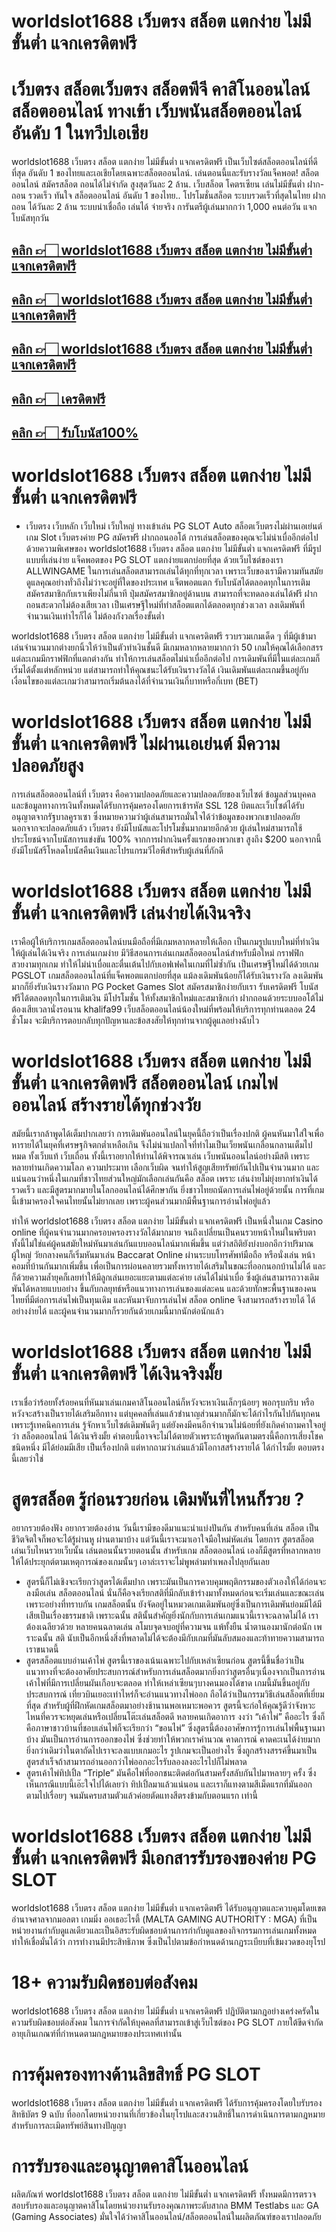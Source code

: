 # worldslot1688 เว็บตรง สล็อต แตกง่าย ไม่มีขั้นต่ำ แจกเครดิตฟรี
# เว็บตรง สล็อตเว็บตรง สล็อตพีจี คาสิโนออนไลน์ สล็อตออนไลน์ ทางเข้า เว็บพนันสล็อตออนไลน์อันดับ 1 ในทวีปเอเชีย 

worldslot1688 เว็บตรง สล็อต แตกง่าย ไม่มีขั้นต่ำ แจกเครดิตฟรี เป็นเว็บไซต์สล็อตออนไลน์ที่ดีที่สุด อันดับ 1 ของไทยและเอเชียโดยเฉพาะสล็อตออนไลน์. เล่นตอนนี้และรับรางวัลแจ็คพอต! สล็อตออนไลน์ สมัครสล็อต ถอนได้ไม่จำกัด สูงสุดวันละ 2 ล้าน. เว็บสล็อต โคตรเซียน เล่นไม่มีขั้นต่ำ ฝาก-ถอน รวดเร็ว ทันใจ สล็อตออนไลน์ อันดับ 1 ของไทย.. โปรโมชั่นสล็อต ระบบรวดเร็วที่สุดในไทย ฝากถอน ได้วันละ 2 ล้าน ระบบน่าเชื่อถือ เล่นได้ จ่ายจริง การันตรีผู้เล่นมากกว่า 1,000 คนต่อวัน แจกโบนัสทุกวัน

## [คลิก 👉🏻 worldslot1688 เว็บตรง สล็อต แตกง่าย ไม่มีขั้นต่ำ แจกเครดิตฟรี](https://allwingame.jwallet.link/contact)
## [คลิก 👉🏻 worldslot1688 เว็บตรง สล็อต แตกง่าย ไม่มีขั้นต่ำ แจกเครดิตฟรี](https://allwingame.jwallet.link/contact)
## [คลิก 👉🏻 worldslot1688 เว็บตรง สล็อต แตกง่าย ไม่มีขั้นต่ำ แจกเครดิตฟรี](https://allwingame.jwallet.link/contact)
## [คลิก 👉🏻 เครดิตฟรี](https://allwingame.jwallet.link/contact)
## [คลิก 👉🏻 รับโบนัส100%](https://allwingame.jwallet.link/contact)

# worldslot1688 เว็บตรง สล็อต แตกง่าย ไม่มีขั้นต่ำ แจกเครดิตฟรี
- เว็บตรง เว็บหลัก เว็บใหม่ เว็บใหญ่ ทางเข้าเล่น PG SLOT Auto สล็อตเว็บตรงไม่ผ่านเอเย่นต์ เกม Slot เว็บตรงค่าย PG สมัครฟรี ฝากถอนออโต้
การเล่นสล็อตของคุณจะไม่น่าเบื่ออีกต่อไปด้วยความพิเศษของ worldslot1688 เว็บตรง สล็อต แตกง่าย ไม่มีขั้นต่ำ แจกเครดิตฟรี ที่มีรูปแบบที่เล่นง่าย แจ็คพอตของ PG SLOT แตกง่ายแตกบ่อยที่สุด ด้วยเว็บไซต์ของเรา ALLWINGAME ในการเล่นสล็อตสามารถเล่นได้ทุกที่ทุกเวลา เพราะเว็บของเรามีความทันสมัย ดูแลคุณอย่างทั่วถึงไม่ว่าจะอยู่ที่ใดของประเทศ แจ็ตพอตแตก รับโบนัสได้ตลอดทุกในการเติม สมัครสมาชิกกับเราเพียงไม่กี่นาที ปุ่มสมัครสมาชิกอยู่ด้านบน สามารถที่จะทดลองเล่นได้ฟรี ฝากถอนสะดวกไม่ต้องเสียเวลา เป็นเศรษฐีใหม่ที่ทำสล็อตแตกได้ตลอดทุกช่วงเวลา ลงเดิมพันที่จำนวนเงินเท่าไรก็ได้ ไม่ต้องกังวลเรื่องขั้นต่ำ

worldslot1688 เว็บตรง สล็อต แตกง่าย ไม่มีขั้นต่ำ แจกเครดิตฟรี รวบรวมเกมเด็ด ๆ ที่มีผู้เข้ามาเล่นจำนวนมากต่างยกนิ้วให้ว่าเป็นตัวทำเงินชั้นดี มีเกมหลากหลายมากกว่า 50 เกมให้คุณได้เลือกสรร แต่ละเกมมีกราฟฟิกที่แตกต่างกัน ทำให้การเล่นสล็อตไม่น่าเบื่ออีกต่อไป การเดิมพันที่มีในแต่ละเกมก็เริ่มได้ตั้งแต่หลักหน่วย แต่สามารถทำให้คุณชนะได้รับเงินรางวัลได้ เงินเดิมพันแต่ละเกมขึ้นอยู่กับเงื่อนไขของแต่ละเกมว่าสามารถเริ่มต้นลงได้ที่จำนวนเงินกี่บาทหรือกี่เบท (BET)

# worldslot1688 เว็บตรง สล็อต แตกง่าย ไม่มีขั้นต่ำ แจกเครดิตฟรี ไม่ผ่านเอเย่นต์ มีความปลอดภัยสูง
การเล่นสล็อตออนไลน์ที่ เว็บตรง คือความปลอดภัยและความปลอดภัยของเว็บไซต์ ข้อมูลส่วนบุคคลและข้อมูลทางการเงินทั้งหมดได้รับการคุ้มครองโดยการเข้ารหัส SSL 128 บิตและเว็บไซต์ได้รับอนุญาตจากรัฐบาลคูราเซา ซึ่งหมายความว่าผู้เล่นสามารถมั่นใจได้ว่าข้อมูลของพวกเขาปลอดภัย นอกจากจะปลอดภัยแล้ว เว็บตรง ยังมีโบนัสและโปรโมชั่นมากมายอีกด้วย ผู้เล่นใหม่สามารถใช้ประโยชน์จากโบนัสการแข่งขัน 100% จากการฝากเงินครั้งแรกของพวกเขา สูงถึง $200 นอกจากนี้ยังมีโบนัสรีโหลดโบนัสคืนเงินและโปรแกรมวีไอพีสําหรับผู้เล่นที่ภักดี

# worldslot1688 เว็บตรง สล็อต แตกง่าย ไม่มีขั้นต่ำ แจกเครดิตฟรี เล่นง่ายได้เงินจริง
เราคือผู้ให้บริการเกมสล็อตออนไลน์บนมือถือที่มีเกมหลากหลายให้เลือก เป็นเกมรูปแบบใหม่ที่ทำเงินให้ผู้เล่นได้เงินจริง การเล่นเกมง่าย มีวิธีสอนการเล่นเกมสล็อตออนไลน์สำหรับมือใหม่ กราฟฟิกสวยงามทุกเกม ทำให้ไม่น่าเบื่อและตื่นเต้นไปกับเอฟเฟคในเกมที่ไม่ซ้ำกัน เป็นเศรษฐีใหม่ได้ด้วยเกม PGSLOT เกมสล็อตออนไลน์ที่แจ็คพอตแตกบ่อยที่สุด แม้ลงเดิมพันน้อยก็ได้รับเงินรางวัล ลงเดิมพันมากก็ยิ่งรับเงินรางวัลมาก PG Pocket Games Slot สมัครสมาชิกง่ายกับเรา รับเครดิตฟรี โบนัสฟรีได้ตลอดทุกในการเติมเงิน มีโปรโมชั่น ให้ทั้งสมาชิกใหม่และสมาชิกเก่า ฝากถอนด้วยระบบออโต้ไม่ต้องเสียเวลานั่งรอนาน khalifa99 เว็บสล็อตออนไลน์น้องใหม่ที่พร้อมให้บริการทุกท่านตลอด 24 ชั่วโมง จะมีบริการตอบกลับทุกปัญหาและข้อสงสัยให้ทุกท่านจากผู้ดูแลอย่างฉับไว

# worldslot1688 เว็บตรง สล็อต แตกง่าย ไม่มีขั้นต่ำ แจกเครดิตฟรี สล็อตออนไลน์ เกมไพ่ออนไลน์ สร้างรายได้ทุกช่วงวัย
สมัยนี้เรากล้าพูดได้เต็มปากเลยว่า การเดิมพันออนไลน์ในยุคนี้ถือว่าเป็นเรื่องปกติ ผู้คนหันมาใส่ใจเพื่อหารายได้ในยุคที่เศรษฐกิจตกต่ำเหลือเกิน จึงไม่น่าแปลกใจที่ทำไมเป็นเว็ยพนันเกลื่อนกลานเต็มไปหมด ทั้งเว็บแท้ เว็บเถื่อน ทั้งนี้เราอยากให้ท่านได้พิจารณาเล่น เว็บพนันออนไลน์อย่างมีสติ เพราะหลายท่านเกิดความโลภ ความประมาท เลือกเว็บผิด จนทำให้สูญเสียทรัพย์กันไปเป็นจำนวนมาก และแน่นอนว่าหนึ่งในเกมที่ชาวไทยส่วนใหญ่มักเลือกเล่นกันคือ สล็อต เพราะ เล่นง่ายไม่ยุ่งยากทำเงินได้รวดเร็ว และมีสูตรมากมายในโลกออนไลน์ได้ศึกษากัน ยิ่งชาวไทยถนัดการเล่นไพ่อยู่ด้วยนั้น การที่เกมนี้เข้ามาครองใจคนไทยนั้นไม่ยากเลย เพราะผู้คนส่วนมากมีพื้นฐานการอ่านไพ่อยู่แล้ว

ทำให้ worldslot1688 เว็บตรง สล็อต แตกง่าย ไม่มีขั้นต่ำ แจกเครดิตฟรี เป็นหนึ่งในเกม Casino online ที่ผู้คนจำนวนมากครอบครองรางวัลได้มากมาย จนถึงเปลี่ยนเป็นคนรวยหน้าใหม่ในพริบตา ทั้งนี้ไม่ใช่แค่ผู้คนสมัยใหม่หันมาเล่นกันแบบออนไลน์มากเพิ่มขึ้น แต่ว่าสถิติยังบ่งบอกอีกว่าปริมาณผู้ใหญ่ วัยกลางคนก็เริ่มหันมาเล่น Baccarat Online ผ่านระบบโทรศัพท์มือถือ หรือนั่งเล่น หน้าคอมที่บ้านกันมากเพิ่มขึ้น เพื่อเป็นการผ่อนคลายรวมทั้งหารายได้เสริมในขณะที่ออกนอกบ้านไม่ได้ และก็ด้วยความล้ำยุคก็เลยทำให้มีลูกเล่นเยอะแยะตามแต่ละค่าย เล่นได้ไม่น่าเบื่อ ซึ่งผู้เล่นสามารถวางเดิมพันได้หลายแบบอย่าง ขึ้นกับกลยุทธ์หรือแนวทางการเล่นของแต่ละคน และด้วยทักษะพื้นฐานของคนไทยที่มีต่อการเล่นไพ่เป็นทุนเดิม และหันมาจับการเล่นไพ่ สล็อต online จึงสามารถสร้างรายได้ ได้อย่างง่ายได้ และผู้คนจำนวนมากก็รวยกันด้วยเกมนี้มากนักต่อนักแล้ว

# worldslot1688 เว็บตรง สล็อต แตกง่าย ไม่มีขั้นต่ำ แจกเครดิตฟรี ได้เงินจริงมั้ย
เราเชื่อว่าร้อยทั้งร้อยคนที่หันมาเล่นเกมคาสิโนออนไลน์ก็หวังจะหาเงินเล็กๆน้อยๆ พอกรุบกริบ หรือหวังจะสร้างเป็นรายได้เสริมอีกทาง แต่บุคคลที่เล่นแล้วชำนาญส่วนมากก็มักจะได้กำไรกันไปกันทุกคนเพราะรู้เทคนิคการเล่น รู้จักหาเว็บไซต์เดิมพันดีๆ แต่ยังคงมีคนอีกจำนวนไม่น้อยที่ยังเกิดคำถามคาใจอยู่ว่า สล็อตออนไลน์ ได้เงินจริงมั้ย คำตอบนี้อาจจะไม่ได้ตายตัวเพราะถ้าพูดกันตามตรงนี้คือการเสี่ยงโชคชนิดหนึ่ง มีได้ย่อมมีเสีย เป็นเรื่องปกติ แต่หากถามว่าเล่นแล้วมีโอกาสสร้างรายได้ ได้กำไรมั้ย ตอบตรงนี้เลยว่าใช่

# สูตรสล็อต รู้ก่อนรวยก่อน เดิมพันที่ไหนก็รวย ?
อยากรวยต้องฟัง อยากรวยต้องอ่าน วันนี้เรามีของดีมาแนะนำแบ่งปันกัน สำหรับคนที่เล่น สล็อต เป็นชีวิตจิตใจก็พอจะได้รู้ผ่านหู ผ่านตามาบ้าง แต่วันนี้เราจะมาเอาใจมือใหม่หัดเล่น โดยการ สูตรสล็อต เล่นเว็บไหนรวยเว็บนั้น เล่นตอนนั้นรวยตอนนั้น สำหรับเกม สล็อตออนไลน์ เองก็มีสูตรที่หลากหลาย ให้ได้ประยุกต์ตามเหตุการณ์ของเกมนั้นๆ เอาล่ะเราจะไม่พูพล่ามทำเพลงไปลุยกันเลย
- สูตรนี้ก็ไม่เชิงจะเรียกว่าสูตรได้เต็มปาก เพราะมันเป็นการควบคุมพฤติกรรมของตัวเองให้ได้ก่อนจะลงมือเล่น สล็อตออนไลน์ นั่นก็คือจงเรียกสติที่มีกลับเข้าร่างมาทั้งหมดก่อนจะเริ่มเล่นและขณะเล่น เพราะอย่างที่ทราบกัน เกมสล็อตนั้น ยังจัดอยู่ในหมวดเกมเดิมพันอยู่ซึ่งเป็นการเดิมพันย่อมมีได้มีเสียเป็นเรื่องธรรมชาติ เพราะฉนั้น สตินั้นสำคัญยิ่งนักกับการเล่นเกมแนวนี้เราจะฉลาดไม่ได้ เราต้องเฉลียวด้วย หลายคนฉลาดเล่น ลโมบจุดจบอยู่ที่ความจน แพ้ทั้งยืน น้ำตานองมานักต่อนัก เพราะฉนั้น สติ นับเป็นอีกหนึ่งสิ่งที่พลาดไม่ได้จะต้องมีกับเกมที่มันลับสมองและท้าทายความสามารถเราขนาดนี้ 
- สูตรสล็อตแบบอ่านเค้าไพ่ สูตรนี้เราของเน้นเฉพาะไปกับเหล่าเซียนก่อน สูตรนี้ขึ้นชื่อว่าเป็นแนวทางที่จะต้องอาศัยประสบการณ์สำหรับการเล่นสล็อตมากยิ่งกว่าสูตรอื่นๆเนื่องจากเป็นการอ่านเค้าไพ่ที่มีการเปลี่ยนผันเกือบจะตลอด ทำให้เหล่าเซียนๆบางคนมองได้ขาด เกมนี้มันขึ้นอยู่กับประสบการณ์ เที่ยวบินเยอะเท่าไหร่ก็จะอ่านแนวทางไพ่ออก ถือได้ว่าเป็นกรรมวิธีเล่นสล็อตที่เยี่ยมที่สุด สำหรับผู้ที่ฝึกหัดเกมสล็อตมาอย่างช้านานพอเหมาะพอควร สูตรนี้จะก่อให้คุณรู้ดีว่าจังหวะไหนที่ควรจะหยุดเล่นหรือเปลี่ยนโต๊ะเล่นสล็อตดี หลายคนเกิดอาการ งงว่า “เค้าไพ่” คืออะไร ซึ่งก็คือภาษาชาวบ้านที่ชอบเล่นไพ่ก็จะเรียกว่า “ขอนไพ่” ซึ่งสูตรนี้ต้องอาศัษการรู้การเล่นไพ่พื้นฐานมาบ้าง มันเป็นการอ่านการออกของไพ่ ซึ่งช่วยทำให้พวกเราคำนวณ คาดการณ์ คาดคะเนได้ง่ายมากยิ่งกว่าเดิมว่าในตาถัดไปเราจะลงแบบเกมอะไร รูปเกมจะเป็นอย่างไร ซึ่งถูกสร้างสรรค์ขึ้นมาเป็นสูตรสำเร็จถ้าสามารถอ่านออกว่าไพ่ออกอะไรรับลองลงอะไรไปก็ไม่พลาด
- สูตรเค้าไพ่ทิปเปิ้ล “Triple” มันคือไพ่ที่ออกชนะติดต่อกันสามครั้งสลับกันไปมาหลายๆ ครั้ง ซึ่งเห็นกรณีแบบนี้เอ๊ะใจไปได้เลยว่า ทิปเปิ้ลมาแล้วแน่นอน และเราก็แทงตามสีเม็ดแรกที่มันออก ตามไปเรื่อยๆ จนมันครบสามตัวแล้วค่อยตัดแทงสีตรงข้ามกับตอนแรก เท่านี้

# worldslot1688 เว็บตรง สล็อต แตกง่าย ไม่มีขั้นต่ำ แจกเครดิตฟรี มีเอกสารรับรองของค่าย PG SLOT
worldslot1688 เว็บตรง สล็อต แตกง่าย ไม่มีขั้นต่ำ แจกเครดิตฟรี ได้รับอนุญาตและควบคุมโดยเขตอำนาจศาลจากมอลตา เกมมิ่ง ออเธอะไรตี้ (MALTA GAMING AUTHORITY : MGA) ที่เป็นหน่วยงานกำกับดูแลเดียวและเป็นอิสระรับผิดชอบด้านการกำกับดูแลของกิจกรรมการเล่นเกมทั้งหมด ทำให้เชื่อมั่นได้ว่า การทำงานมีประสิทธิภาพ ซึ่งเป็นไปตามข้อกำหนดด้านกฏระเบียบที่เข้มงวดของยุโรป

# 18+ ความรับผิดชอบต่อสังคม
worldslot1688 เว็บตรง สล็อต แตกง่าย ไม่มีขั้นต่ำ แจกเครดิตฟรี ปฏิบัติตามกฎอย่างเคร่งครัดในความรับผิดชอบต่อสังคม ในการจำกัดให้บุคคลที่สามารถเข้าสู่เว็บไซต์ของ PG SLOT ภายใต้ขีดจำกัด อายุเกินเกณฑ์ที่กำหนดตามกฎหมายของประเทศเท่านั้น

# การคุ้มครองทางด้านลิขสิทธิ์ PG SLOT
worldslot1688 เว็บตรง สล็อต แตกง่าย ไม่มีขั้นต่ำ แจกเครดิตฟรี ได้รับการคุ้มครองโดยใบรับรองสิทธิบัตร 9 ฉบับ ที่ออกโดยหน่วยงานที่เกี่ยวข้องในยุโรปและสงวนสิทธิ์ในการดำเนินการตามกฎหมายสำหรับการละเมิดทรัพย์สินทางปัญญา

# การรับรองและอนุญาตคาสิโนออนไลน์
ผลิตภัณฑ์ worldslot1688 เว็บตรง สล็อต แตกง่าย ไม่มีขั้นต่ำ แจกเครดิตฟรี ทั้งหมดมีการตรวจสอบรับรองและอนุญาตคาสิโนโดยหน่วยงานรับรองคุณภาพระดับสากล BMM Testlabs และ GA (Gaming Associates) มั่นใจได้ว่าคาสิโนออนไลน์/สล็อตออนไลน์ในผลิตภัณฑ์ของเราปลอดภัย